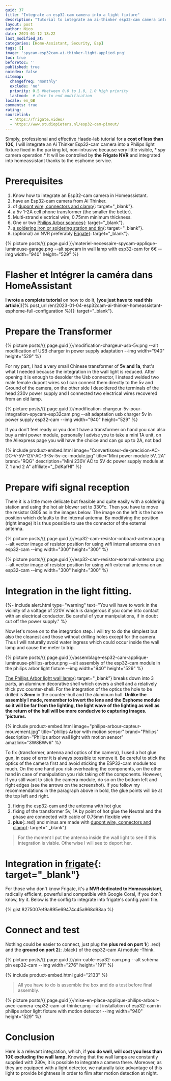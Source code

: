 ```yaml
---
guid: 37
title: "Integrate an esp32-cam camera into a light fixture"
description: "Tutorial to integrate an ai-thinker esp32-cam camera into a garage light in spycam mode for less than 10€"
layout: post
author: Nico
date: 2023-01-12 18:22
last_modified_at: 
categories: [Home-Assistant, Security, Esp]
tags: []
image: 'spycam-esp32cam-ai-thinker-light-applied.png'
toc: true
beforetoc: ''
published: true
noindex: false
sitemap:
  changefreq: 'monthly'
  exclude: 'no'
  priority: 0.5 #between 0.0 to 1.0, 1.0 high priority
  lastmod:  # date to end modification
locale: en_GB
comments: true
rating:  
sourcelink:
  - https://frigate.video/
  - https://www.studiopieters.nl/esp32-cam-pinout/
---
```


Simply, professional and effective Haade-lab tutorial for a **cost of less than 10€**, I will integrate an Ai Thinker Esp32-cam camera into a Philips light fixture fixed in the parking lot, non-intrusive because very little visible, * spy camera operation.* It will be controlled by **the Frigate NVR** and integrated into homeassistant thanks to the esphome service.

# Prerequisites
1. Know how to integrate an Esp32-cam camera in Homeassistant.
2. have an Esp32-cam camera from Ai Thinker.
3. of [dupont wire, connectors and clamp](https://s.click.aliexpress.com/e/_DDtM9rZ){: target="_blank"}.
4. a 5v 1-2A cell phone transformer (the smaller the better).
5. Multi-strand electrical wire, 0.75mm minimum thickness.
6. One or two [Philips Arbor sconces](https://amzn.to/3W8BWv6){: target="_blank"}.
7. [a soldering iron or soldering station and tin](https://s.click.aliexpress.com/e/_DBNhnb1){: target="_blank"}.
8. (optional) an NVR preferably [Frigate](https://frigate.video/){: target="_blank"}.


{% picture posts/{{ page.guid }}/materiel-necessaire-spycam-applique-lumineuse-garage.png --alt spycam in wall lamp with esp32-cam for 6€ --img width="940" height="529" %}


# Flasher et Intégrer la caméra dans HomeAssistant

**I wrote a complete tutorial** on how to do it, [**you just have to read this article**]({% post_url /en/2023-01-04-esp32cam-ai-thinker-homeassistant-esphome-full-configuration %}){: target="_blank"}.

# Prepare the Transformer

{% picture posts/{{ page.guid }}/modification-chargeur-usb-5v.png --alt modification of USB charger in power supply adaptation --img width="940" height="529" %}

For my part, I had a very small Chinese transformer of **5v and 1a**, that's what I needed because the integration in the wall light is reduced. After opening it is enough to desolder the Usb connector, I instead welded two male female dupont wires so I can connect them directly to the 5v and Ground of the camera, on the other side I desoldered the terminals of the head 230v power supply and I connected two electrical wires recovered from an old lamp.

{% picture posts/{{ page.guid }}/modification-chargeur-5v-pour-integration-spycam-esp32cam.png --alt adaptation usb charger 5v in power supply esp32-cam --img width="940" height="529" %}

If you don't feel ready or you don't have a transformer on hand you can also buy a mini power module, personally I advise you to take a mini 1A unit, on the Aliexpress page you will have the choice and can go up to 2A, not bad

{% include product-embed.html image="Convertisseur-de-precision-AC-DC-V-5V-12V-AC-3-3v-5v-cc-module.jpg" title="Mini power module 5V, 2A" brand="RQG" description="Mini 230V AC to 5V dc power supply module at 7, 1 and 2 A" affiliate="_DdKafHl" %}

# Prepare wifi signal reception

There it is a little more delicate but feasible and quite easily with a soldering station and using the hot air blower set to 330°c. Then you have to move the resistor 0805 as in the images below. The image on the left is the home position which defaults to the internal antenna. By modifying the position (right image) it is thus possible to use the connector of the external antenna.

{% picture posts/{{ page.guid }}/esp32-cam-resistor-onboard-antenna.png --alt vector image of resistor position for using wifi internal antenna on an esp32-cam --img width="300" height="300" %}

{% picture posts/{{ page.guid }}/esp32-cam-resistor-external-antenna.png --alt vector image of resistor position for using wifi external antenna on an esp32-cam --img width="300" height="300" %}

# Integration in the light fitting.

{%- include alert.html type="warning" text="You will have to work in the vicinity of a voltage of 220V which is dangerous if you come into contact with an electrical conductor. Be careful of your manipulations, if in doubt cut off the power supply." %}

Now let's move on to the integration step. I will try to do the simplest but also the cleanest and those without drilling holes except for the camera. Thus I will naturally avoid water ingress which could occur inside the wall lamp and cause the meter to trip.

{% picture posts/{{ page.guid }}/assemblage-esp32-cam-applique-lumineuse-philips-arbour.png --alt assembly of the esp32-cam module in the philips arbor light fixture --img width="940" height="529" %}

[The Philips Arbor light wall lamp](https://amzn.to/3W8BWv6){: target="_blank"} breaks down into 3 parts, an aluminum decorative shell which covers a shell and a relatively thick pvc counter-shell. For the integration of the optics the hole to be drilled is **8mm** in the counter-hull and the aluminum hull.
**Unlike the assembly I made, remember to invert the lens and the Esphome module so it will be far from the lighting, the light wave of the lighting as well as the return of the hull will be more conducive to capturing images. 'pictures.**

{% include product-embed.html image="philips-arbour-capteur-mouvement.jpg" title="philips Arbor with motion sensor" brand="Philips" description="Philips arbor wall light with motion sensor" amazlink="3W8BWv6" %}

To fix (transformer, antenna and optics of the camera), I used a hot glue gun, in case of error it is always possible to remove it. Be careful to stick the optics of the camera first and avoid sticking the ESP32-cam module too much. On the one hand you risk overheating the components, on the other hand in case of manipulation you risk taking off the components. However, if you still want to stick the camera module, do so on the bottom left and right edges (see the arrows on the screenshot). If you follow my recommendations in the paragraph above in bold, the glue points will be at the top left and right.

1. fixing the esp32-cam and the antenna with hot glue
2. fixing of the transformer 5v, 1A by point of hot glue the Neutral and the phase are connected with cable of 0.75mm flexible wire
3. **plus**{:.red} and minus are made with [dupont wire, connectors and clamp](https://s.click.aliexpress.com/e/_DDtM9rZ){: target=" _blank"}

> For the moment I put the antenna inside the wall light to see if this integration is viable. Otherwise I will see to deport her.

# Integration in [frigate](https://frigate.video/){: target="_blank"}

For those who don't know Frigate, it's a **NVR dedicated to Homeassistant**, radically efficient, powerful and compatible with Google Coral, if you don't know, try it. Below is the config to integrate into frigate's config.yaml file.

{% gist 8275007ef9a895e69474c45a968d98aa %}

# Connect and test

Nothing could be easier to connect, just plug the **plus red on port 1**{: .red} and the **ground on port 2**{: .black} of the esp32-cam Ai module -Think.

{% picture posts/{{ page.guid }}/pin-cable-esp32-cam.png --alt schéma pin esp32-cam --img width="276" height="191" %}

{% include product-embed.html guid="2133" %}

> All you have to do is assemble the box and do a test before final assembly. 

{% picture posts/{{ page.guid }}/mise-en-place-applique-philips-arbour-avec-camera-esp32-cam-ai-thinker.png --alt installation of esp32-cam in philips arbor light fixture with motion detector --img width="940" height="529" %}

# Conclusion

Here is a relevant integration, which, if **you do well, will cost you less than 10€ excluding the wall lamp.** Knowing that the wall lamps are constantly supplied with 230v, it is possible to integrate a camera there. Moreover, as they are equipped with a light detector, we naturally take advantage of this light to provide brightness in order to film after motion detection at night.

